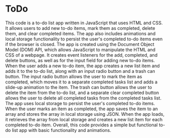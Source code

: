 # ToDo
This code is a to-do list app written in JavaScript that uses HTML and CSS. It allows users to add new to-do items, mark them as completed, delete them, and clear completed items. The app also includes animations and local storage functionality to persist the user's completed to-do items even if the browser is closed.
The app is created using the Document Object Model (DOM) API, which allows JavaScript to manipulate the HTML and CSS of a webpage. It creates event listeners for the add, completed, and delete buttons, as well as for the input field for adding new to-do items. When the user adds a new to-do item, the app creates a new list item and adds it to the to-do list, along with an input radio button and a trash can button. The input radio button allows the user to mark the item as completed, which moves it to a separate completed tasks list and adds a slide-up animation to the item. The trash can button allows the user to delete the item from the to-do list, and a separate clear completed button allows the user to delete all completed tasks from the completed tasks list.
The app uses local storage to persist the user's completed to-do items. When the user marks an item as completed, the app saves the item to an array and stores the array in local storage using JSON. When the app loads, it retrieves the array from local storage and creates a new list item for each completed to-do item.
Overall, this code provides a simple but functional to-do list app with basic functionality and animations.
